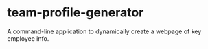 # team-profile-generator
A command-line application to dynamically create a webpage of key employee info.

